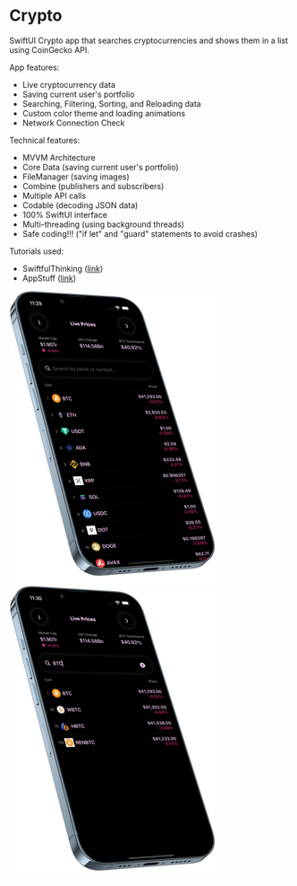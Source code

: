 # Crypto

SwiftUI Crypto app that searches cryptocurrencies and shows them in a list using CoinGecko API. 

App features:
- Live cryptocurrency data
- Saving current user's portfolio
- Searching, Filtering, Sorting, and Reloading data
- Custom color theme and loading animations
- Network Connection Check

Technical features:
- MVVM Architecture
- Core Data (saving current user's portfolio)
- FileManager (saving images)
- Combine (publishers and subscribers)
- Multiple API calls
- Codable (decoding JSON data)
- 100% SwiftUI interface
- Multi-threading (using background threads)
- Safe coding!!! ("if let" and "guard" statements to avoid crashes)

Tutorials used:
- SwiftfulThinking ([link](https://www.youtube.com/c/SwiftfulThinking))
- AppStuff ([link](https://www.youtube.com/watch?v=YIx3e0xWKtk&t=328s))




![Crypto 1](https://github.com/karybekov22/crypto/blob/main/Screenshots/First.png)
![Crypto 2](https://github.com/karybekov22/crypto/blob/main/Screenshots/Second.png)
<!-- ![Crypto 3](https://github.com/karybekov22/crypto/blob/main/Screenshots/Third.png) -->

